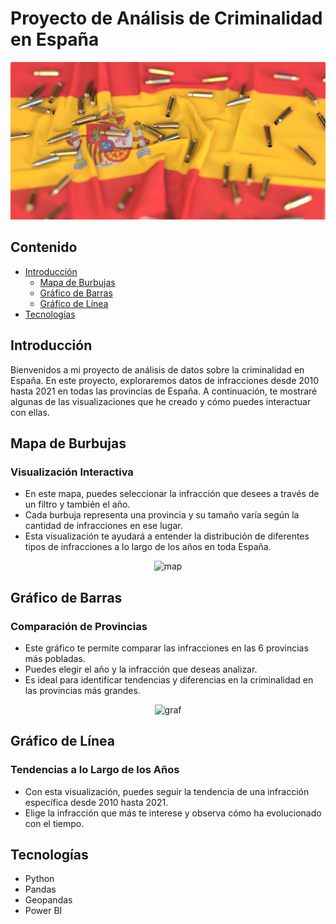 # Proyecto de Análisis de Criminalidad en España

<p align="center">
  <img src="https://github.com/finixed060113/crimen-project/blob/main/images/headphoto.jpeg" alt="headphoto">
</p>

## Contenido
- [Introducción](#introducción)
  - [Mapa de Burbujas](#mapa-de-burbujas)
  - [Gráfico de Barras](#gráfico-de-barras)
  - [Gráfico de Línea](#gráfico-de-línea)
- [Tecnologías](#tecnologías)


## Introducción
Bienvenidos a mi proyecto de análisis de datos sobre la criminalidad en España. En este proyecto, exploraremos datos de infracciones desde 2010 hasta 2021 en todas las provincias de España. A continuación, te mostraré algunas de las visualizaciones que he creado y cómo puedes interactuar con ellas.

## Mapa de Burbujas
### Visualización Interactiva
* En este mapa, puedes seleccionar la infracción que desees a través de un filtro y también el año.
* Cada burbuja representa una provincia y su tamaño varía según la cantidad de infracciones en ese lugar.
* Esta visualización te ayudará a entender la distribución de diferentes tipos de infracciones a lo largo de los años en toda España.

<p align="center">
  <img src="https://github.com/finixed060113/crimen-project/tree/main/images/dashmap.png" alt="map">
</p>

## Gráfico de Barras
### Comparación de Provincias
* Este gráfico te permite comparar las infracciones en las 6 provincias más pobladas.
* Puedes elegir el año y la infracción que deseas analizar.
* Es ideal para identificar tendencias y diferencias en la criminalidad en las provincias más grandes.

<p align="center">
  <img src="https://github.com/finixed060113/crimen-project/tree/main/images/dashgraf.png" alt="graf">
</p>

## Gráfico de Línea
### Tendencias a lo Largo de los Años
* Con esta visualización, puedes seguir la tendencia de una infracción específica desde 2010 hasta 2021.
* Elige la infracción que más te interese y observa cómo ha evolucionado con el tiempo.



## Tecnologías

- Python
- Pandas
- Geopandas
- Power BI
